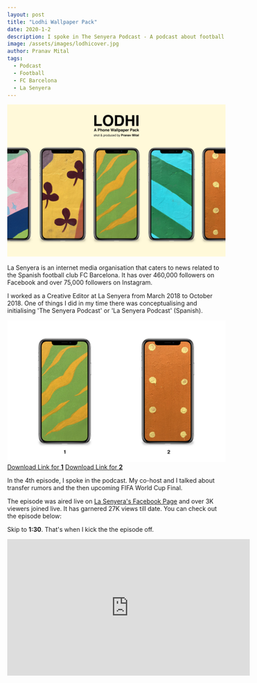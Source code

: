 ```yaml
---
layout: post
title: "Lodhi Wallpaper Pack"
date: 2020-1-2
description: I spoke in The Senyera Podcast - A podcast about football. The episode received over 27K views.
image: /assets/images/lodhicover.jpg
author: Pranav Mital
tags: 
  - Podcast
  - Football
  - FC Barcelona
  - La Senyera
---
```

![Cover](/assets/images/lodhihero.jpg#full)

La Senyera is an internet media organisation that caters to news related to the Spanish football club FC Barcelona. It has over 460,000 followers on Facebook and over 75,000 followers on Instagram.

I worked as a Creative Editor at La Senyera from March 2018 to October 2018. One of things I did in my time there was conceptualising and initialising 'The Senyera Podcast' or 'La Senyera Podcast' (Spanish).

![1](/assets/images/lodhi/m1.jpg)
[Download Link for **1**](/assets/images/lodhi/1.jpg)
[Download Link for **2**](/assets/images/lodhi/2.jpg)

In the 4th episode, I spoke in the podcast. My co-host and I talked about transfer rumors and the then upcoming FIFA World Cup Final.

The episode was aired live on [La Senyera's Facebook Page](https://www.facebook.com/Lasenyera.en/) and over 3K viewers joined live. It has garnered 27K views till date. You can check out the episode below: 

Skip to **1:30**. That's when I kick the the episode off. 

<iframe src="https://www.facebook.com/plugins/video.php?href=https%3A%2F%2Fwww.facebook.com%2FLasenyera.en%2Fvideos%2F1678829155573670%2F&show_text=0&width=560" width="560" height="315" style="border:none;overflow:hidden" scrolling="no" frameborder="0" allowTransparency="true" allowFullScreen="true"></iframe>
